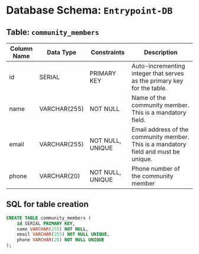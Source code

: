 # Database Schema: `Entrypoint-DB`

## Table: `community_members`

| Column Name | Data Type    | Constraints            | Description                                       |
|-------------|--------------|------------------------|---------------------------------------------------|
| id          | SERIAL       | PRIMARY KEY            | Auto-incrementing integer that serves as the primary key for the table. |
| name        | VARCHAR(255) | NOT NULL               | Name of the community member. This is a mandatory field. |
| email       | VARCHAR(255) | NOT NULL, UNIQUE       | Email address of the community member. This is a mandatory field and must be unique. |
| phone       | VARCHAR(20)  | NOT NULL, UNIQUE       | Phone number of the community member |

## SQL for table creation

```sql
CREATE TABLE community_members (
    id SERIAL PRIMARY KEY,
    name VARCHAR(255) NOT NULL,
    email VARCHAR(255) NOT NULL UNIQUE,
    phone VARCHAR(20) NOT NULL UNIQUE
);
